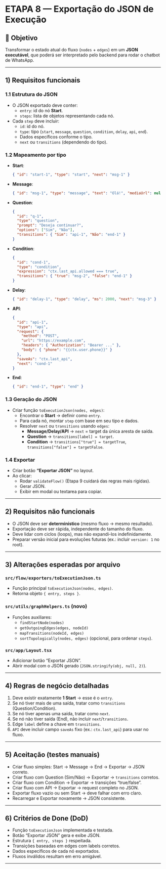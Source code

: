 # ETAPA 8 — Exportação do JSON de Execução

## 🎯 Objetivo
Transformar o estado atual do fluxo (`nodes` + `edges`) em um **JSON executável**, que poderá ser interpretado pelo backend para rodar o chatbot de WhatsApp.

---

## 1) Requisitos funcionais

### 1.1 Estrutura do JSON
- O JSON exportado deve conter:
  - `entry`: id do nó **Start**.
  - `steps`: lista de objetos representando cada nó.
- Cada `step` deve incluir:
  - `id`: id do nó.
  - `type`: tipo (`start`, `message`, `question`, `condition`, `delay`, `api`, `end`).
  - Dados específicos conforme o tipo.
  - `next` ou `transitions` (dependendo do tipo).

### 1.2 Mapeamento por tipo
- **Start**:
  ```json
  { "id": "start-1", "type": "start", "next": "msg-1" }
  ```
- **Message**:
  ```json
  { "id": "msg-1", "type": "message", "text": "Olá!", "mediaUrl": null, "next": "q-1" }
  ```
- **Question**:
  ```json
  {
    "id": "q-1",
    "type": "question",
    "prompt": "Deseja continuar?",
    "options": ["Sim", "Não"],
    "transitions": { "Sim": "api-1", "Não": "end-1" }
  }
  ```
- **Condition**:
  ```json
  {
    "id": "cond-1",
    "type": "condition",
    "expression": "ctx.last_api.allowed === true",
    "transitions": { "true": "msg-2", "false": "end-1" }
  }
  ```
- **Delay**:
  ```json
  { "id": "delay-1", "type": "delay", "ms": 2000, "next": "msg-3" }
  ```
- **API**:
  ```json
  {
    "id": "api-1",
    "type": "api",
    "request": {
      "method": "POST",
      "url": "https://example.com",
      "headers": { "Authorization": "Bearer ..." },
      "body": { "phone": "{{ctx.user.phone}}" }
    },
    "saveAs": "ctx.last_api",
    "next": "cond-1"
  }
  ```
- **End**:
  ```json
  { "id": "end-1", "type": "end" }
  ```

### 1.3 Geração do JSON
- Criar função `toExecutionJson(nodes, edges)`:
  - Encontrar o **Start** → definir como `entry`.
  - Para cada nó, montar `step` com base em seu tipo e dados.
  - Resolver `next` ou `transitions` usando `edges`:
    - **Message/Delay/API** → `next` = target da única aresta de saída.
    - **Question** → `transitions[label] = target`.
    - **Condition** → `transitions["true"] = targetTrue`, `transitions["false"] = targetFalse`.

### 1.4 Exportar
- Criar botão **“Exportar JSON”** no layout.
- Ao clicar:
  - Rodar `validateFlow()` (Etapa 9 cuidará das regras mais rígidas).
  - Gerar JSON.
  - Exibir em modal ou textarea para copiar.

---

## 2) Requisitos não funcionais
- O JSON deve ser **determinístico** (mesmo fluxo → mesmo resultado).
- Exportação deve ser rápida, independente do tamanho do fluxo.
- Deve lidar com ciclos (loops), mas não expandi-los indefinidamente.
- Preparar versão inicial para evoluções futuras (ex.: incluir `version: 1` no root).

---

## 3) Alterações esperadas por arquivo

### `src/flow/exporters/toExecutionJson.ts`
- Função principal `toExecutionJson(nodes, edges)`.
- Retorna objeto `{ entry, steps }`.

### `src/utils/graphHelpers.ts` (novo)
- Funções auxiliares:
  - `findStartNode(nodes)`
  - `getOutgoingEdges(edges, nodeId)`
  - `mapTransitions(nodeId, edges)`
  - `sortTopologically(nodes, edges)` (opcional, para ordenar `steps`).

### `src/app/Layout.tsx`
- Adicionar botão “Exportar JSON”.
- Abrir modal com o JSON gerado (`JSON.stringify(obj, null, 2)`).

---

## 4) Regras de negócio detalhadas
1. Deve existir exatamente **1 Start** → esse é o `entry`.
2. Se nó tiver mais de uma saída, tratar como `transitions` (Question/Condition).
3. Se nó tiver apenas uma saída, tratar como `next`.
4. Se nó não tiver saída (End), não incluir `next`/`transitions`.
5. Edge `label` define a chave em `transitions`.
6. `API` deve incluir campo `saveAs` fixo (ex.: `ctx.last_api`) para usar no fluxo.

---

## 5) Aceitação (testes manuais)
- Criar fluxo simples: Start → Message → End → Exportar → JSON correto.
- Criar fluxo com Question (Sim/Não) → Exportar → `transitions` corretos.
- Criar fluxo com Condition → Exportar → transições “true/false”.
- Criar fluxo com API → Exportar → request completo no JSON.
- Exportar fluxo vazio ou sem Start → deve falhar com erro claro.
- Recarregar e Exportar novamente → JSON consistente.

---

## 6) Critérios de Done (DoD)
- Função `toExecutionJson` implementada e testada.
- Botão “Exportar JSON” gera e exibe JSON.
- Estrutura `{ entry, steps }` respeitada.
- Transições baseadas em edges com labels corretos.
- Dados específicos de cada nó exportados.
- Fluxos inválidos resultam em erro amigável.

---
